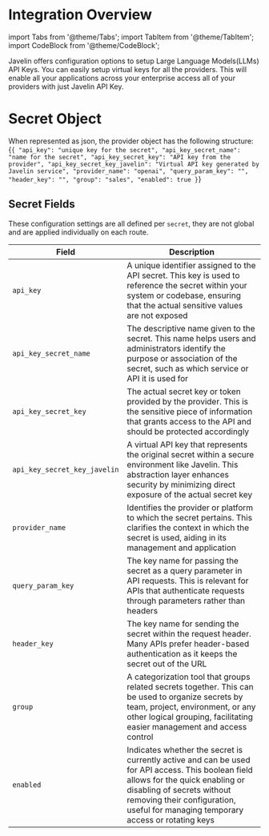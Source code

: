 # Integration Overview
import Tabs from '@theme/Tabs';
import TabItem from '@theme/TabItem';
import CodeBlock from '@theme/CodeBlock';

Javelin offers configuration options to setup Large Language Models(LLMs) API Keys. You can easily setup virtual keys for all the providers. This will enable all your applications across your enterprise access all of your providers with just Javelin API Key.

# Secret Object
When represented as json, the provider object has the following structure:
<CodeBlock
  language="python">
  {`{
    "api_key": "unique key for the secret",
    "api_key_secret_name": "name for the secret",
    "api_key_secret_key": "API key from the provider",
    "api_key_secret_key_javelin": "Virtual API key generated by Javelin service",
    "provider_name": "openai",
    "query_param_key": "",
    "header_key": "",
    "group": "sales",
    "enabled": true
  }`}
</CodeBlock>

## Secret Fields

These configuration settings are all defined per `secret`, they are not global and are applied individually on each route. 

| Field | Description | 
| --------------- | --------------- | 
| `api_key` | A unique identifier assigned to the API secret. This key is used to reference the secret within your system or codebase, ensuring that the actual sensitive values are not exposed | 
| `api_key_secret_name` | The descriptive name given to the secret. This name helps users and administrators identify the purpose or association of the secret, such as which service or API it is used for | 
| `api_key_secret_key` | The actual secret key or token provided by the provider. This is the sensitive piece of information that grants access to the API and should be protected accordingly | 
| `api_key_secret_key_javelin` | A virtual API key that represents the original secret within a secure environment like Javelin. This abstraction layer enhances security by minimizing direct exposure of the actual secret key | 
| `provider_name` | Identifies the provider or platform to which the secret pertains. This clarifies the context in which the secret is used, aiding in its management and application | 
| `query_param_key` | The key name for passing the secret as a query parameter in API requests. This is relevant for APIs that authenticate requests through parameters rather than headers | 
| `header_key` | The key name for sending the secret within the request header. Many APIs prefer header-based authentication as it keeps the secret out of the URL | 
| `group` | A categorization tool that groups related secrets together. This can be used to organize secrets by team, project, environment, or any other logical grouping, facilitating easier management and access control | 
| `enabled` | Indicates whether the secret is currently active and can be used for API access. This boolean field allows for the quick enabling or disabling of secrets without removing their configuration, useful for managing temporary access or rotating keys | 